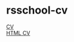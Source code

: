 # rsschool-cv
[CV](https://agorokhovik.github.io/rsschool-cv/cv) <br/>
[HTML CV](https://agorokhovik.github.io/rsschool-cv/)

